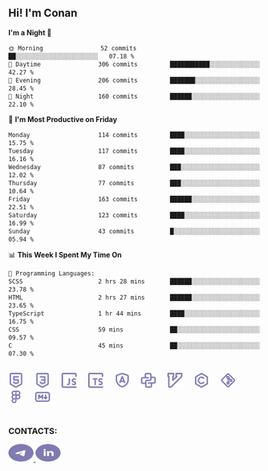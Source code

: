 ## Hi! I'm Conan

<!--START_SECTION:waka-->
**I'm a Night 🦉** 

```text
🌞 Morning                52 commits          ██░░░░░░░░░░░░░░░░░░░░░░░   07.18 % 
🌆 Daytime                306 commits         ███████████░░░░░░░░░░░░░░   42.27 % 
🌃 Evening                206 commits         ███████░░░░░░░░░░░░░░░░░░   28.45 % 
🌙 Night                  160 commits         ██████░░░░░░░░░░░░░░░░░░░   22.10 % 
```
📅 **I'm Most Productive on Friday** 

```text
Monday                   114 commits         ████░░░░░░░░░░░░░░░░░░░░░   15.75 % 
Tuesday                  117 commits         ████░░░░░░░░░░░░░░░░░░░░░   16.16 % 
Wednesday                87 commits          ███░░░░░░░░░░░░░░░░░░░░░░   12.02 % 
Thursday                 77 commits          ███░░░░░░░░░░░░░░░░░░░░░░   10.64 % 
Friday                   163 commits         ██████░░░░░░░░░░░░░░░░░░░   22.51 % 
Saturday                 123 commits         ████░░░░░░░░░░░░░░░░░░░░░   16.99 % 
Sunday                   43 commits          █░░░░░░░░░░░░░░░░░░░░░░░░   05.94 % 
```


📊 **This Week I Spent My Time On** 

```text
💬 Programming Languages: 
SCSS                     2 hrs 28 mins       ██████░░░░░░░░░░░░░░░░░░░   23.78 % 
HTML                     2 hrs 27 mins       ██████░░░░░░░░░░░░░░░░░░░   23.65 % 
TypeScript               1 hr 44 mins        ████░░░░░░░░░░░░░░░░░░░░░   16.75 % 
CSS                      59 mins             ██░░░░░░░░░░░░░░░░░░░░░░░   09.57 % 
C                        45 mins             ██░░░░░░░░░░░░░░░░░░░░░░░   07.30 % 
```


<!--END_SECTION:waka-->


<br>

<div align="left">
  <img src="icons/skills/html.svg" height="30" alt="html5"/>
  <img width="15"/>
  <img src="icons/skills/css.svg" height="30" alt="css"/>
    <img width="15"/>
  <img src="icons/skills/javascript.svg" height="30" alt="javascript"/>
  <img width="15"/>
  <img src="icons/skills/typescript.svg" height="30" alt="typescript"/>
  <img width="15"/>
  <img src="icons/skills/angular.svg" height="30" alt="angular"/>
  <img width="15"/>
  <img src="icons/skills/python.svg" height="30" alt="python"/>
  <img width="15"/>
  <img src="icons/skills/vim.svg" height="30" alt="vim"  />
  <img width="15"/>
  <img src="icons/skills/c.svg" height="30" alt="c"/>
  <img width="15"/>
  <img src="icons/skills/git.svg" height="30" alt="git"/>
  <img width="15"/>
  <img src="icons/skills/figma.svg" height="30" alt="figma"/>
  <img width="15"/>
  <img src="icons/skills/markdown.svg" height="30" alt="markdown"/>
</div>

<br>


### CONTACTS:

<div align="left">
  <a href="https://t.me/gkkconan">
    <img src="icons/contacts/telegram.svg" width="50" height="35" alt="telegram"/>
  </a>
  <a href="https://www.linkedin.com/in/gkkconan">
    <img src="icons/contacts/linkedin.svg" width="50" height="35" alt="linkedin"/>
  </a>
</div>
